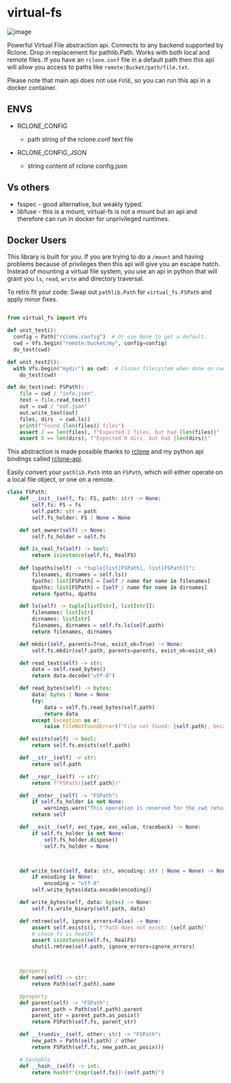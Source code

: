# virtual-fs

![image](https://github.com/user-attachments/assets/0f9d5dbc-e0e5-4086-9c7a-fc8e08f57943)

Powerful Virtual File abstraction api. Connects to any backend supported by Rclone. Drop in replacement for pathlib.Path. Works with both local and remote files. If you have an `rclone.conf` file in a default path then this api will allow you access to paths like `remote:Bucket/path/file.txt`.

Please note that main api does not use `FUSE`, so you can run this api in a docker container.

## ENVS

  * RCLONE_CONFIG
    * path string of the rclone.conf text file

  * RCLONE_CONFIG_JSON
    * string content of rclone config.json
   
## Vs others

  * fsspec - good alternative, but weakly typed.
  * libfuse - this is a mount, virtual-fs is not a mount but an api and therefore can run in docker for unprivileged runtimes.

## Docker Users

This library is built for you. If you are trying to do a `/mount` and having problems because of privileges then this api will give you an escape hatch. Instead of mounting a virtual file system, you use an api in python that will grant you `ls`, `read`, `write` and directory traversal.

To retro fit your code: Swap out `pathlib.Path` for `virtual_fs.FSPath` and apply minor fixes.


```python

from virtual_fs import Vfs

def unit_test():
  config = Path("rclone.config")  # Or use None to get a default.
  cwd = Vfs.begin("remote:bucket/my", config=config)
  do_test(cwd)

def unit_test2():
  with Vfs.begin("mydir") as cwd:  # Closes filesystem when done on cwd.
    do_test(cwd)

def do_test(cwd: FSPath):
    file = cwd / "info.json"
    text = file.read_text()
    out = cwd / "out.json"
    out.write_text(out)
    files, dirs  = cwd.ls()
    print(f"Found {len(files)} files")
    assert 2 == len(files), f"Expected 2 files, but had {len(files)}"
    assert 0 == len(dirs), f"Expected 0 dirs, but had {len(dirs)}"


```



This abstraction is made possible thanks to [rclone](https://rclone.org) and my python api bindings called [rclone-api](https://github.com/zackees/rclone-api).

Easily convert your `pathlib.Path` into an `FSPath`, which will either operate on a local file object, or one on a remote.



```python
class FSPath:
    def __init__(self, fs: FS, path: str) -> None:
        self.fs: FS = fs
        self.path: str = path
        self.fs_holder: FS | None = None

    def set_owner(self) -> None:
        self.fs_holder = self.fs

    def is_real_fs(self) -> bool:
        return isinstance(self.fs, RealFS)
    
    def lspaths(self) -> "tuple[list[FSPath], list[FSPath]]":
        filenames, dirnames = self.ls()
        fpaths: list[FSPath] = [self / name for name in filenames]
        dpaths: list[FSPath] = [self / name for name in dirnames]
        return fpaths, dpaths

    def ls(self) -> tuple[list[str], list[str]]:
        filenames: list[str]
        dirnames: list[str]
        filenames, dirnames = self.fs.ls(self.path)
        return filenames, dirnames

    def mkdir(self, parents=True, exist_ok=True) -> None:
        self.fs.mkdir(self.path, parents=parents, exist_ok=exist_ok)

    def read_text(self) -> str:
        data = self.read_bytes()
        return data.decode("utf-8")

    def read_bytes(self) -> bytes:
        data: bytes | None = None
        try:
            data = self.fs.read_bytes(self.path)
            return data
        except Exception as e:
            raise FileNotFoundError(f"File not found: {self.path}, because of {e}")

    def exists(self) -> bool:
        return self.fs.exists(self.path)

    def __str__(self) -> str:
        return self.path

    def __repr__(self) -> str:
        return f"FSPath({self.path})"

    def __enter__(self) -> "FSPath":
        if self.fs_holder is not None:
            warnings.warn("This operation is reserved for the cwd returned by FS")
        return self

    def __exit__(self, exc_type, exc_value, traceback) -> None:
        if self.fs_holder is not None:
            self.fs_holder.dispose()
            self.fs_holder = None



    def write_text(self, data: str, encoding: str | None = None) -> None:
        if encoding is None:
            encoding = "utf-8"
        self.write_bytes(data.encode(encoding))

    def write_bytes(self, data: bytes) -> None:
        self.fs.write_binary(self.path, data)

    def rmtree(self, ignore_errors=False) -> None:
        assert self.exists(), f"Path does not exist: {self.path}"
        # check fs is RealFS
        assert isinstance(self.fs, RealFS)
        shutil.rmtree(self.path, ignore_errors=ignore_errors)



    @property
    def name(self) -> str:
        return Path(self.path).name

    @property
    def parent(self) -> "FSPath":
        parent_path = Path(self.path).parent
        parent_str = parent_path.as_posix()
        return FSPath(self.fs, parent_str)

    def __truediv__(self, other: str) -> "FSPath":
        new_path = Path(self.path) / other
        return FSPath(self.fs, new_path.as_posix())

    # hashable
    def __hash__(self) -> int:
        return hash(f"{repr(self.fs)}:{self.path}")
```
